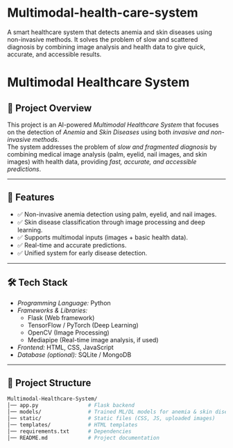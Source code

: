 # Multimodal-health-care-system
A smart healthcare system that detects anemia and skin diseases using non-invasive methods. It solves the problem of slow and scattered diagnosis by combining image analysis and health data to give quick, accurate, and accessible results.

# Multimodal Healthcare System  

## 📌 Project Overview  
This project is an AI-powered *Multimodal Healthcare System* that focuses on the detection of *Anemia* and *Skin Diseases* using both *invasive and non-invasive methods*.  
The system addresses the problem of *slow and fragmented diagnosis* by combining medical image analysis (palm, eyelid, nail images, and skin images) with health data, providing *fast, accurate, and accessible predictions*.  

---

## 🚀 Features  
- ✅ Non-invasive anemia detection using palm, eyelid, and nail images.  
- ✅ Skin disease classification through image processing and deep learning.  
- ✅ Supports multimodal inputs (images + basic health data).  
- ✅ Real-time and accurate predictions.  
- ✅ Unified system for early disease detection.  

---

## 🛠 Tech Stack  
- *Programming Language:* Python  
- *Frameworks & Libraries:*  
  - Flask (Web framework)  
  - TensorFlow / PyTorch (Deep Learning)  
  - OpenCV (Image Processing)  
  - Mediapipe (Real-time image analysis, if used)  
- *Frontend:* HTML, CSS, JavaScript  
- *Database (optional):* SQLite / MongoDB  

---

## 📂 Project Structure  
```bash
Multimodal-Healthcare-System/
│── app.py                # Flask backend
│── models/               # Trained ML/DL models for anemia & skin disease
│── static/               # Static files (CSS, JS, uploaded images)
│── templates/            # HTML templates
│── requirements.txt      # Dependencies
│── README.md             # Project documentation
